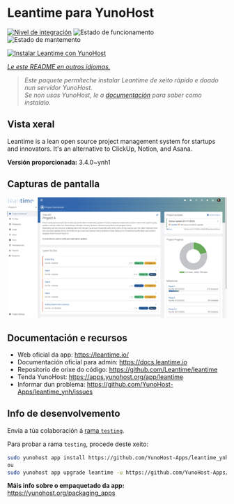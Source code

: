 <!--
NOTA: Este README foi creado automáticamente por <https://github.com/YunoHost/apps/tree/master/tools/readme_generator>
NON debe editarse manualmente.
-->

# Leantime para YunoHost

[![Nivel de integración](https://apps.yunohost.org/badge/integration/leantime)](https://ci-apps.yunohost.org/ci/apps/leantime/)
![Estado de funcionamento](https://apps.yunohost.org/badge/state/leantime)
![Estado de mantemento](https://apps.yunohost.org/badge/maintained/leantime)

[![Instalar Leantime con YunoHost](https://install-app.yunohost.org/install-with-yunohost.svg)](https://install-app.yunohost.org/?app=leantime)

*[Le este README en outros idiomas.](./ALL_README.md)*

> *Este paquete permíteche instalar Leantime de xeito rápido e doado nun servidor YunoHost.*  
> *Se non usas YunoHost, le a [documentación](https://yunohost.org/install) para saber como instalalo.*

## Vista xeral

Leantime is a lean open source project management system for startups and innovators. It's an alternative to ClickUp, Notion, and Asana.

**Versión proporcionada:** 3.4.0~ynh1

## Capturas de pantalla

![Captura de pantalla de Leantime](./doc/screenshots/ProjectDashboard.png)

## Documentación e recursos

- Web oficial da app: <https://leantime.io/>
- Documentación oficial para admin: <https://docs.leantime.io>
- Repositorio de orixe do código: <https://github.com/Leantime/leantime>
- Tenda YunoHost: <https://apps.yunohost.org/app/leantime>
- Informar dun problema: <https://github.com/YunoHost-Apps/leantime_ynh/issues>

## Info de desenvolvemento

Envía a túa colaboración á [rama `testing`](https://github.com/YunoHost-Apps/leantime_ynh/tree/testing).

Para probar a rama `testing`, procede deste xeito:

```bash
sudo yunohost app install https://github.com/YunoHost-Apps/leantime_ynh/tree/testing --debug
ou
sudo yunohost app upgrade leantime -u https://github.com/YunoHost-Apps/leantime_ynh/tree/testing --debug
```

**Máis info sobre o empaquetado da app:** <https://yunohost.org/packaging_apps>
